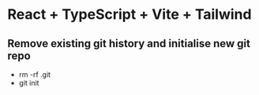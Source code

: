 # React + TypeScript + Vite + Tailwind

## Remove existing git history and initialise new git repo
- rm -rf .git
- git init
